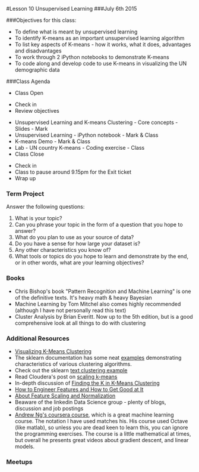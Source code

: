#Lesson 10 Unsupervised Learning
###July 6th 2015

###Objectives for this class:
 * To define what is meant by unsupervised learning
 * To identify K-means as an important unsupervised learning algorithm
 * To list key aspects of K-means - how it works, what it does, advantages and disadvantages
 * To work through 2 iPython notebooks to demonstrate K-means
 * To code along and develop code to use K-means in visualizing the UN demographic data
 
###Class Agenda
 - Class Open
  * Check in 
  * Review objectives
 - Unsupervised Learning and K-means Clustering - Core concepts - Slides - Mark
 - Unsupervised Learning - iPython notebook - Mark & Class
 - K-means Demo - Mark & Class
 - Lab - UN country K-means - Coding exercise - Class
 - Class Close
  * Check in
  * Class to pause around 9.15pm for the Exit ticket
  * Wrap up
 
 
### Term Project
  Answer the following questions:
  1. What is your topic? 
  2. Can you phrase your topic in the form of a question that you hope to answer?
  3. What do you plan to use as your source of data? 
  4. Do you have a sense for how large your dataset is? 
  5. Any other characteristics you know of?
  6. What tools or topics do you hope to learn and demonstrate by the end, or in other words, what are your learning objectives?


### Books
* Chris Bishop's book "Pattern Recognition and Machine Learning" is one of the definitive texts. It's heavy math & heavy Bayesian
* Machine Learning by Tom Mitchel also comes highly recommended (although I have not personally read this text)
* Cluster Analysis by Brian Everitt. Now up to the 5th edition, but is a good comprehensive look at all things to do with clustering

### Additional Resources
* [Visualizing K-Means Clustering](http://www.naftaliharris.com/blog/visualizing-k-means-clustering/)
* The sklearn documentation has some neat [examples](http://scikit-learn.org/dev/auto_examples/cluster/plot_cluster_comparison.html) demonstrating characteristics of various clustering algorithms.
* Check out the sklearn [text clustering example](http://scikit-learn.org/dev/auto_examples/text/document_clustering.html)
* Read Cloudera's post on [scaling k-means](http://blog.cloudera.com/blog/2013/03/cloudera_ml_data_science_tools/)
* In-depth discussion of [Finding the K in K-Means Clustering](http://datasciencelab.wordpress.com/2013/12/27/finding-the-k-in-k-means-clustering/)
* [How to Engineer Features and How to Get Good at It](http://machinelearningmastery.com/discover-feature-engineering-how-to-engineer-features-and-how-to-get-good-at-it/)
* [About Feature Scaling and Normalization](http://sebastianraschka.com/Articles/2014_about_feature_scaling.html)
* Beaware of the linkedin Data Science group - plenty of blogs, discussion and job postings
* [Andrew Ng's coursera course](https://www.coursera.org/learn/machine-learning/home/info), which is a great machine learning course. The notation I have used matches his. His course used Octave (like matlab), so unless you are dead keen to learn this, you can ignore the programming exercises. The course is a little mathematical at times, but overall he presents great videos about gradient descent, and linear models.

### Meetups

